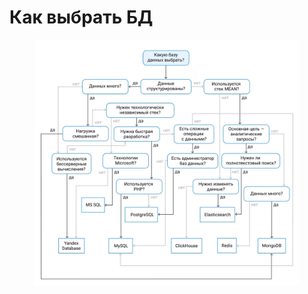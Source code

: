 # Как выбрать БД

<figure><img src="../../../.gitbook/assets/Image.png" alt=""><figcaption></figcaption></figure>
